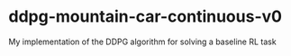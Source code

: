 # ddpg-mountain-car-continuous-v0
My implementation of the DDPG algorithm for solving a baseline RL task
